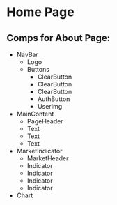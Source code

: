 # Home Page

## Comps for About Page:

- NavBar
  - Logo
  - Buttons
    - ClearButton
    - ClearButton
    - ClearButton
    - AuthButton
    - UserImg
- MainContent
  - PageHeader
  - Text
  - Text
  - Text
- MarketIndicator
  - MarketHeader
  - Indicator
  - Indicator
  - Indicator
  - Indicator
- Chart
